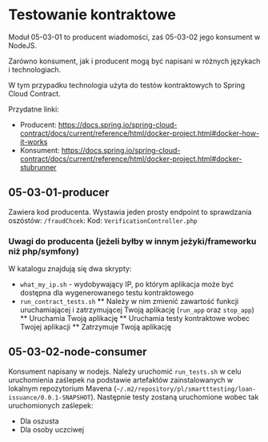 # Testowanie kontraktowe

Moduł 05-03-01 to producent wiadomości, zaś 05-03-02 jego konsument w NodeJS.

Zarówno konsument, jak i producent mogą być napisani w różnych językach i technologiach.

W tym przypadku technologia użyta do testów kontraktowych to Spring Cloud Contract.

Przydatne linki:

* Producent: https://docs.spring.io/spring-cloud-contract/docs/current/reference/html/docker-project.html#docker-how-it-works
* Konsument: https://docs.spring.io/spring-cloud-contract/docs/current/reference/html/docker-project.html#docker-stubrunner

## 05-03-01-producer

Zawiera kod producenta. Wystawia jeden prosty endpoint to sprawdzania oszóstów: `/fraudChcek`:
Kod: `VerificationController.php`


### Uwagi do producenta (jeżeli byłby w innym jeżyki/frameworku niż php/symfony)

W katalogu znajdują się dwa skrypty:

* `what_my_ip.sh` - wydobywający IP, po którym aplikacja może być dostępna dla wygenerowanego testu kontraktowego
* `run_contract_tests.sh`
** Należy w nim zmienić zawartość funkcji uruchamiającej i zatrzymującej Twoją aplikację (`run_app` oraz `stop_app`)
** Uruchamia Twoją aplikację
** Uruchamia testy kontraktowe wobec Twojej aplikacji
** Zatrzymuje Twoją aplikację

## 05-03-02-node-consumer

Konsument napisany w nodejs. Należy uruchomić `run_tests.sh` w celu uruchomienia zaślepek na podstawie artefaktów zainstalowanych w lokalnym repozytorium Mavena (`~/.m2/repository/pl/smartttesting/loan-issuance/0.0.1-SNAPSHOT`). Następnie testy zostaną uruchomione wobec tak uruchomionych zaślepek:

* Dla oszusta
* Dla osoby uczciwej
